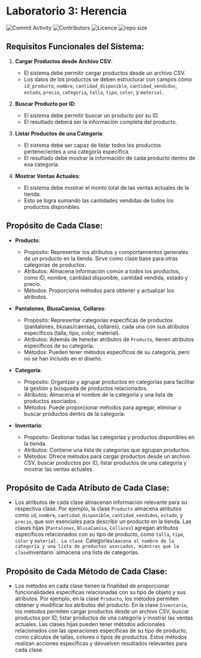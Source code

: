 # Laboratorio 3: Herencia
![Commit Activity](https://img.shields.io/github/commit-activity/w/juampam/lab-herencia?style=for-the-badge)
![Contributors](https://img.shields.io/github/contributors/juampam/lab-herencia?style=for-the-badge)
![Licence](https://img.shields.io/github/license/juampam/lab-herencia?style=for-the-badge)
![repo size](https://img.shields.io/github/repo-size/juampam/lab-herencia?style=for-the-badge)
## Requisitos Funcionales del Sistema:

1. **Cargar Productos desde Archivo CSV**:
   - El sistema debe permitir cargar productos desde un archivo CSV.
   - Los datos de los productos se deben estructurar con campos como `id_producto`, `nombre`, `cantidad_disponible`, `cantidad_vendidos`, `estado`, `precio`, `categoria`, `talla`, `tipo`, `color`, y `material`.

2. **Buscar Producto por ID**:
   - El sistema debe permitir buscar un producto por su ID.
   - El resultado deberá ser la información completa del producto.

3. **Listar Productos de una Categoría**:
   - El sistema debe ser capaz de listar todos los productos pertenecientes a una categoría específica.
   - El resultado debe mostrar la información de cada producto dentro de esa categoría.

4. **Mostrar Ventas Actuales**:
   - El sistema debe mostrar el monto total de las ventas actuales de la tienda.
   - Esto se logra sumando las cantidades vendidas de todos los productos disponibles.

## Propósito de Cada Clase:

- **Producto**:
  - Propósito: Representar los atributos y comportamientos generales de un producto en la tienda. Sirve como clase base para otras categorías de productos.
  - Atributos: Almacena información común a todos los productos, como ID, nombre, cantidad disponible, cantidad vendida, estado y precio.
  - Métodos: Proporciona métodos para obtener y actualizar los atributos.

- **Pantalones**, **BlusaCamisa**, **Collares**:
  - Propósito: Representar categorías específicas de productos (pantalones, blusas/camisas, collares), cada una con sus atributos específicos (talla, tipo, color, material).
  - Atributos: Además de heredar atributos de `Producto`, tienen atributos específicos de su categoría.
  - Métodos: Pueden tener métodos específicos de su categoría, pero no se han incluido en el diseño.

- **Categoría**:
  - Propósito: Organizar y agrupar productos en categorías para facilitar la gestión y búsqueda de productos relacionados.
  - Atributos: Almacena el nombre de la categoría y una lista de productos asociados.
  - Métodos: Puede proporcionar métodos para agregar, eliminar o buscar productos dentro de la categoría.

- **Inventario**:
  - Propósito: Gestionar todas las categorías y productos disponibles en la tienda.
  - Atributos: Contiene una lista de categorías que agrupan productos.
  - Métodos: Ofrece métodos para cargar productos desde un archivo CSV, buscar productos por ID, listar productos de una categoría y mostrar las ventas actuales.

## Propósito de Cada Atributo de Cada Clase:

- Los atributos de cada clase almacenan información relevante para su respectiva clase. Por ejemplo, la clase `Producto` almacena atributos como `id`, `nombre`, `cantidad_disponible`, `cantidad_vendidos`, `estado`, y `precio`, que son esenciales para describir un producto en la tienda. Las clases hijas (`Pantalones`, `BlusaCamisa`, `Collares`) agregan atributos específicos relacionados con su tipo de producto, como `talla`, `tipo`, `color` y `material. La clase `Categoría` almacena el nombre de la categoría y una lista de productos asociados, mientras que la clase `Inventario` almacena una lista de categorías.

## Propósito de Cada Método de Cada Clase:

- Los métodos en cada clase tienen la finalidad de proporcionar funcionalidades específicas relacionadas con su tipo de objeto y sus atributos. Por ejemplo, en la clase `Producto`, los métodos permiten obtener y modificar los atributos del producto. En la clase `Inventario`, los métodos permiten cargar productos desde un archivo CSV, buscar productos por ID, listar productos de una categoría y mostrar las ventas actuales. Las clases hijas pueden tener métodos adicionales relacionados con las operaciones específicas de su tipo de producto, como cálculos de tallas, colores o tipos de productos. Estos métodos realizan acciones específicas y devuelven resultados relevantes para cada clase.

